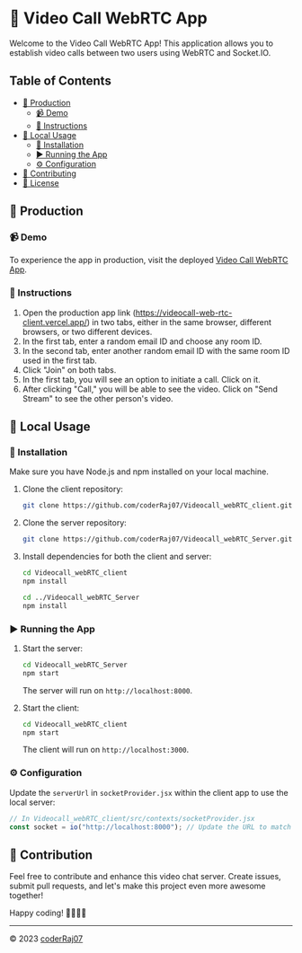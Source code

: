 # 🎥 Video Call WebRTC App

Welcome to the Video Call WebRTC App! This application allows you to establish video calls between two users using WebRTC and Socket.IO.

## Table of Contents

- [🚀 Production](#production)
  - [📹 Demo](#demo)
  - [📝 Instructions](#instructions)
- [🏡 Local Usage](#local-usage)
  - [🔧 Installation](#installation)
  - [▶️ Running the App](#running-the-app)
  - [⚙️ Configuration](#configuration)
- [🤝 Contributing](#contributing)
- [📄 License](#license)

## 🚀 Production

### 📹 Demo

To experience the app in production, visit the deployed [Video Call WebRTC App](https://videocall-web-rtc-client.vercel.app/).

### 📝 Instructions

1. Open the production app link (https://videocall-web-rtc-client.vercel.app/) in two tabs, either in the same browser, different browsers, or two different devices.
2. In the first tab, enter a random email ID and choose any room ID.
3. In the second tab, enter another random email ID with the same room ID used in the first tab.
4. Click "Join" on both tabs.
5. In the first tab, you will see an option to initiate a call. Click on it.
6. After clicking "Call," you will be able to see the video. Click on "Send Stream" to see the other person's video.

## 🏡 Local Usage

### 🔧 Installation

Make sure you have Node.js and npm installed on your local machine.

1. Clone the client repository:

   ```bash
   git clone https://github.com/coderRaj07/Videocall_webRTC_client.git
   ```

2. Clone the server repository:

   ```bash
   git clone https://github.com/coderRaj07/Videocall_webRTC_Server.git
   ```

3. Install dependencies for both the client and server:

   ```bash
   cd Videocall_webRTC_client
   npm install

   cd ../Videocall_webRTC_Server
   npm install
   ```

### ▶️ Running the App

1. Start the server:

   ```bash
   cd Videocall_webRTC_Server
   npm start
   ```

   The server will run on `http://localhost:8000`.

2. Start the client:

   ```bash
   cd Videocall_webRTC_client
   npm start
   ```

   The client will run on `http://localhost:3000`.

### ⚙️ Configuration

Update the `serverUrl` in `socketProvider.jsx` within the client app to use the local server:

```javascript
// In Videocall_webRTC_client/src/contexts/socketProvider.jsx
const socket = io("http://localhost:8000"); // Update the URL to match your local server
```

## 🤖 Contribution

Feel free to contribute and enhance this video chat server. Create issues, submit pull requests, and let's make this project even more awesome together!

Happy coding! 🚀👩‍💻👨‍


---

&copy; 2023 [coderRaj07](https://github.com/coderRaj07)

